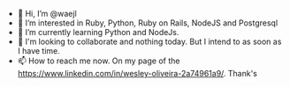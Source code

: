 - 👋 Hi, I’m @waejl
- 👀 I’m interested in Ruby, Python, Ruby on Rails, NodeJS and Postgresql
- 🌱 I’m currently learning Python and NodeJs.
- 💞️ I'm looking to collaborate and nothing today. But I intend to as soon as I have time.
- 📫 How to reach me now. On my page of the https://www.linkedin.com/in/wesley-oliveira-2a74961a9/. Thank's

<!---
waejl/waejl is a ✨ special ✨ repository because its `README.md` (this file) appears on your GitHub profile.
You can click the Preview link to take a look at your changes.
--->

